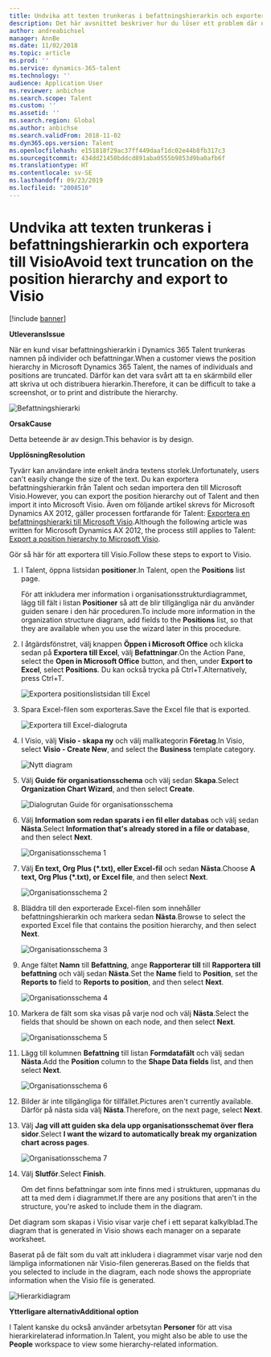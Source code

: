```yaml
---
title: Undvika att texten trunkeras i befattningshierarkin och exportera till Visio
description: Det här avsnittet beskriver hur du löser ett problem där namnen på personer och befattningar trunkeras när kunder visar befattningshierarkin i Microsoft Dynamics 365 Talent. Texttrunkering kan göra det svårt att ta en skärmbild eller skriva ut hierarkin.
author: andreabichsel
manager: AnnBe
ms.date: 11/02/2018
ms.topic: article
ms.prod: ''
ms.service: dynamics-365-talent
ms.technology: ''
audience: Application User
ms.reviewer: anbichse
ms.search.scope: Talent
ms.custom: ''
ms.assetid: ''
ms.search.region: Global
ms.author: anbichse
ms.search.validFrom: 2018-11-02
ms.dyn365.ops.version: Talent
ms.openlocfilehash: e151818f29ac37ff449daaf1dc02e44b8fb317c3
ms.sourcegitcommit: 434dd21450bddcd891aba0555b9853d9ba0afb6f
ms.translationtype: HT
ms.contentlocale: sv-SE
ms.lasthandoff: 09/23/2019
ms.locfileid: "2008510"
---
```

# <a name="avoid-text-truncation-on-the-position-hierarchy-and-export-to-visio"></a><span data-ttu-id="7dc17-104">Undvika att texten trunkeras i befattningshierarkin och exportera till Visio</span><span class="sxs-lookup"><span data-stu-id="7dc17-104">Avoid text truncation on the position hierarchy and export to Visio</span></span>

[!include [banner](includes/banner.md)]

<span data-ttu-id="7dc17-105">**Utleverans**</span><span class="sxs-lookup"><span data-stu-id="7dc17-105">**Issue**</span></span>

<span data-ttu-id="7dc17-106">När en kund visar befattningshierarkin i Dynamics 365 Talent trunkeras namnen på individer och befattningar.</span><span class="sxs-lookup"><span data-stu-id="7dc17-106">When a customer views the position hierarchy in Microsoft Dynamics 365 Talent, the names of individuals and positions are truncated.</span></span> <span data-ttu-id="7dc17-107">Därför kan det vara svårt att ta en skärmbild eller att skriva ut och distribuera hierarkin.</span><span class="sxs-lookup"><span data-stu-id="7dc17-107">Therefore, it can be difficult to take a screenshot, or to print and distribute the hierarchy.</span></span>

![Befattningshierarki](media/position-h.png)

<span data-ttu-id="7dc17-109">**Orsak**</span><span class="sxs-lookup"><span data-stu-id="7dc17-109">**Cause**</span></span>

<span data-ttu-id="7dc17-110">Detta beteende är av design.</span><span class="sxs-lookup"><span data-stu-id="7dc17-110">This behavior is by design.</span></span>

<span data-ttu-id="7dc17-111">**Upplösning**</span><span class="sxs-lookup"><span data-stu-id="7dc17-111">**Resolution**</span></span>

<span data-ttu-id="7dc17-112">Tyvärr kan användare inte enkelt ändra textens storlek.</span><span class="sxs-lookup"><span data-stu-id="7dc17-112">Unfortunately, users can't easily change the size of the text.</span></span> <span data-ttu-id="7dc17-113">Du kan exportera befattningshierarkin från Talent och sedan importera den till Microsoft Visio.</span><span class="sxs-lookup"><span data-stu-id="7dc17-113">However, you can export the position hierarchy out of Talent and then import it into Microsoft Visio.</span></span> <span data-ttu-id="7dc17-114">Även om följande artikel skrevs för Microsoft Dynamics AX 2012, gäller processen fortfarande för Talent: [Exportera en befattningshierarki till Microsoft Visio](https://docs.microsoft.com/dynamicsax-2012/appuser-itpro/export-a-position-hierarchy-to-microsoft-visio).</span><span class="sxs-lookup"><span data-stu-id="7dc17-114">Although the following article was written for Microsoft Dynamics AX 2012, the process still applies to Talent: [Export a position hierarchy to Microsoft Visio](https://docs.microsoft.com/dynamicsax-2012/appuser-itpro/export-a-position-hierarchy-to-microsoft-visio).</span></span>

<span data-ttu-id="7dc17-115">Gör så här för att exportera till Visio.</span><span class="sxs-lookup"><span data-stu-id="7dc17-115">Follow these steps to export to Visio.</span></span>

1. <span data-ttu-id="7dc17-116">I Talent, öppna listsidan **positioner**.</span><span class="sxs-lookup"><span data-stu-id="7dc17-116">In Talent, open the **Positions** list page.</span></span>

    <span data-ttu-id="7dc17-117">För att inkludera mer information i organisationsstrukturdiagrammet, lägg till fält i listan **Positioner** så att de blir tillgängliga när du använder guiden senare i den här proceduren.</span><span class="sxs-lookup"><span data-stu-id="7dc17-117">To include more information in the organization structure diagram, add fields to the **Positions** list, so that they are available when you use the wizard later in this procedure.</span></span>

2. <span data-ttu-id="7dc17-118">I åtgärdsfönstret, välj knappen **Öppen i Microsoft Office** och klicka sedan på **Exportera till Excel**, välj **Befattningar**.</span><span class="sxs-lookup"><span data-stu-id="7dc17-118">On the Action Pane, select the **Open in Microsoft Office** button, and then, under **Export to Excel**, select **Positions**.</span></span> <span data-ttu-id="7dc17-119">Du kan också trycka på Ctrl+T.</span><span class="sxs-lookup"><span data-stu-id="7dc17-119">Alternatively, press Ctrl+T.</span></span>

    ![Exportera positionslistsidan till Excel](media/org-admin.png)

3. <span data-ttu-id="7dc17-121">Spara Excel-filen som exporteras.</span><span class="sxs-lookup"><span data-stu-id="7dc17-121">Save the Excel file that is exported.</span></span>

    ![Exportera till Excel-dialogruta](media/export-excel.png)

4. <span data-ttu-id="7dc17-123">I Visio, välj **Visio - skapa ny** och välj mallkategorin **Företag**.</span><span class="sxs-lookup"><span data-stu-id="7dc17-123">In Visio, select **Visio - Create New**, and select the **Business** template category.</span></span>

    ![Nytt diagram](media/new.png)

5. <span data-ttu-id="7dc17-125">Välj **Guide för organisationsschema** och välj sedan **Skapa**.</span><span class="sxs-lookup"><span data-stu-id="7dc17-125">Select **Organization Chart Wizard**, and then select **Create**.</span></span>

    ![Dialogrutan Guide för organisationsschema](media/orgchart-wizard.png)

6. <span data-ttu-id="7dc17-127">Välj **Information som redan sparats i en fil eller databas** och välj sedan **Nästa**.</span><span class="sxs-lookup"><span data-stu-id="7dc17-127">Select **Information that's already stored in a file or database**, and then select **Next**.</span></span>

    ![Organisationsschema 1](media/orgchart-wizard7.png)

7. <span data-ttu-id="7dc17-129">Välj **En text, Org Plus (\*.txt), eller Excel-fil** och sedan **Nästa**.</span><span class="sxs-lookup"><span data-stu-id="7dc17-129">Choose **A text, Org Plus (\*.txt), or Excel file**, and then select **Next**.</span></span>

    ![Organisationsschema 2](media/orgchart-wizard3.png)

8. <span data-ttu-id="7dc17-131">Bläddra till den exporterade Excel-filen som innehåller befattningshierarkin och markera sedan **Nästa**.</span><span class="sxs-lookup"><span data-stu-id="7dc17-131">Browse to select the exported Excel file that contains the position hierarchy, and then select **Next**.</span></span>

    ![Organisationsschema 3](media/orgchart-wizard2.png)

9. <span data-ttu-id="7dc17-133">Ange fältet **Namn** till **Befattning**, ange **Rapporterar till** till **Rapportera till befattning** och välj sedan **Nästa**.</span><span class="sxs-lookup"><span data-stu-id="7dc17-133">Set the **Name** field to **Position**, set the **Reports to** field to **Reports to position**, and then select **Next**.</span></span>

    ![Organisationsschema 4](media/orgchart-wizard1.png)

10. <span data-ttu-id="7dc17-135">Markera de fält som ska visas på varje nod och välj **Nästa**.</span><span class="sxs-lookup"><span data-stu-id="7dc17-135">Select the fields that should be shown on each node, and then select **Next**.</span></span>

    ![Organisationsschema 5](media/orgchart-wizard5.png)

11. <span data-ttu-id="7dc17-137">Lägg till kolumnen **Befattning** till listan **Formdatafält** och välj sedan **Nästa**.</span><span class="sxs-lookup"><span data-stu-id="7dc17-137">Add the **Position** column to the **Shape Data fields** list, and then select **Next**.</span></span>

    ![Organisationsschema 6](media/orgchart-wizard6.png)

12. <span data-ttu-id="7dc17-139">Bilder är inte tillgängliga för tillfället.</span><span class="sxs-lookup"><span data-stu-id="7dc17-139">Pictures aren't currently available.</span></span> <span data-ttu-id="7dc17-140">Därför på nästa sida välj **Nästa**.</span><span class="sxs-lookup"><span data-stu-id="7dc17-140">Therefore, on the next page, select **Next**.</span></span>
13. <span data-ttu-id="7dc17-141">Välj **Jag vill att guiden ska dela upp organisationsschemat över flera sidor**.</span><span class="sxs-lookup"><span data-stu-id="7dc17-141">Select **I want the wizard to automatically break my organization chart across pages**.</span></span>

    ![Organisationsschema 7](media/orgchart-wizard4.png)

14. <span data-ttu-id="7dc17-143">Välj **Slutför**.</span><span class="sxs-lookup"><span data-stu-id="7dc17-143">Select **Finish**.</span></span>

    <span data-ttu-id="7dc17-144">Om det finns befattningar som inte finns med i strukturen, uppmanas du att ta med dem i diagrammet.</span><span class="sxs-lookup"><span data-stu-id="7dc17-144">If there are any positions that aren't in the structure, you're asked to include them in the diagram.</span></span>

<span data-ttu-id="7dc17-145">Det diagram som skapas i Visio visar varje chef i ett separat kalkylblad.</span><span class="sxs-lookup"><span data-stu-id="7dc17-145">The diagram that is generated in Visio shows each manager on a separate worksheet.</span></span>

<span data-ttu-id="7dc17-146">Baserat på de fält som du valt att inkludera i diagrammet visar varje nod den lämpliga informationen när Visio-filen genereras.</span><span class="sxs-lookup"><span data-stu-id="7dc17-146">Based on the fields that you selected to include in the diagram, each node shows the appropriate information when the Visio file is generated.</span></span>

![Hierarkidiagram](media/hierarchy.png)

<span data-ttu-id="7dc17-148">**Ytterligare alternativ**</span><span class="sxs-lookup"><span data-stu-id="7dc17-148">**Additional option**</span></span>

<span data-ttu-id="7dc17-149">I Talent kanske du också använder arbetsytan **Personer** för att visa hierarkirelaterad information.</span><span class="sxs-lookup"><span data-stu-id="7dc17-149">In Talent, you might also be able to use the **People** workspace to view some hierarchy-related information.</span></span>
